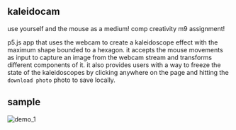 ## kaleidocam

use yourself and the mouse as a medium! comp creativity m9 assignment!

p5.js app that uses the webcam to create a kaleidoscope
effect with the maximum shape bounded to a hexagon. it accepts the mouse movements as input to capture an image from the webcam stream and transforms different components of it. it also provides users with a way to freeze the state of the kaleidoscopes by clicking anywhere on the page and hitting the `download photo` photo to save locally.


## sample
![demo_1](https://github.com/ygebregz/kaleidocam/assets/86376122/5165ec68-97a1-46ef-9286-9416fd95217e)



